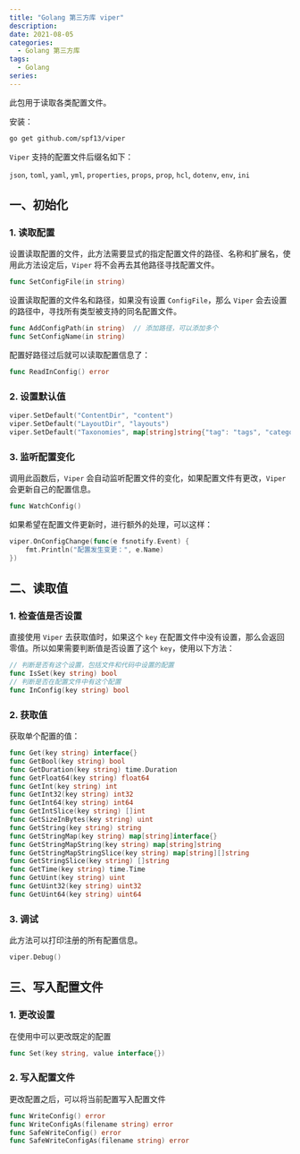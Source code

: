 ```yaml
---
title: "Golang 第三方库 viper"
description: 
date: 2021-08-05
categories:
  - Golang 第三方库
tags:
  - Golang
series:	
---
```


此包用于读取各类配置文件。

安装：

```bash
go get github.com/spf13/viper
```

`Viper` 支持的配置文件后缀名如下：

`json`, `toml`, `yaml`, `yml`, `properties`, `props`, `prop`, `hcl`, `dotenv`, `env`, `ini`

## 一、初始化

### 1. 读取配置

设置读取配置的文件，此方法需要显式的指定配置文件的路径、名称和扩展名，使用此方法设定后，`Viper` 将不会再去其他路径寻找配置文件。

```go
func SetConfigFile(in string)
```

设置读取配置的文件名和路径，如果没有设置 `ConfigFile`，那么 `Viper` 会去设置的路径中，寻找所有类型被支持的同名配置文件。

```go
func AddConfigPath(in string)  // 添加路径，可以添加多个
func SetConfigName(in string)
```

配置好路径过后就可以读取配置信息了：

```go
func ReadInConfig() error
```

### 2. 设置默认值

```go
viper.SetDefault("ContentDir", "content")
viper.SetDefault("LayoutDir", "layouts")
viper.SetDefault("Taxonomies", map[string]string{"tag": "tags", "category": "categories"})
```

### 3. 监听配置变化

调用此函数后，`Viper` 会自动监听配置文件的变化，如果配置文件有更改，`Viper` 会更新自己的配置信息。

```go
func WatchConfig()
```

如果希望在配置文件更新时，进行额外的处理，可以这样：

```go
viper.OnConfigChange(func(e fsnotify.Event) {
    fmt.Println("配置发生变更：", e.Name)
})
```

## 二、读取值

### 1. 检查值是否设置

直接使用 `Viper` 去获取值时，如果这个 `key` 在配置文件中没有设置，那么会返回零值。所以如果需要判断值是否设置了这个 `key`，使用以下方法：

```go
// 判断是否有这个设置，包括文件和代码中设置的配置
func IsSet(key string) bool
// 判断是否在配置文件中有这个配置
func InConfig(key string) bool
```

### 2. 获取值

获取单个配置的值：

```go
func Get(key string) interface{}
func GetBool(key string) bool
func GetDuration(key string) time.Duration
func GetFloat64(key string) float64
func GetInt(key string) int
func GetInt32(key string) int32
func GetInt64(key string) int64
func GetIntSlice(key string) []int
func GetSizeInBytes(key string) uint
func GetString(key string) string
func GetStringMap(key string) map[string]interface{}
func GetStringMapString(key string) map[string]string
func GetStringMapStringSlice(key string) map[string][]string
func GetStringSlice(key string) []string
func GetTime(key string) time.Time
func GetUint(key string) uint
func GetUint32(key string) uint32
func GetUint64(key string) uint64
```

### 3. 调试

此方法可以打印注册的所有配置信息。

```go
viper.Debug()
```

## 三、写入配置文件

### 1. 更改设置

在使用中可以更改既定的配置

```go
func Set(key string, value interface{})
```

### 2. 写入配置文件

更改配置之后，可以将当前配置写入配置文件

```go
func WriteConfig() error
func WriteConfigAs(filename string) error
func SafeWriteConfig() error
func SafeWriteConfigAs(filename string) error
```

